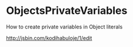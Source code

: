 ObjectsPrivateVariables
=======================

How to create private variables in Object literals


http://jsbin.com/kodihabuloje/1/edit
